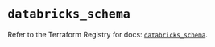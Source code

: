 # `databricks_schema`

Refer to the Terraform Registry for docs: [`databricks_schema`](https://registry.terraform.io/providers/databricks/databricks/1.64.1/docs/resources/schema).
